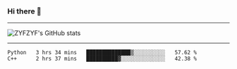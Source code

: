 ### Hi there 👋

-------

<!--

- 🔭 I’m currently working on ...
- 🌱 I’m currently learning Rust
- 👯 I’m looking to collaborate on ...
- 🤔 I’m looking for help with ...
- 💬 Ask me about ...
- 📫 How to reach me: ...
- 😄 Pronouns: ...
- ⚡ Fun fact: ...

-------
-->

![ZYFZYF's GitHub stats](https://github-readme-stats.vercel.app/api?username=ZYFZYF)


-------

<!--START_SECTION:waka-->

```text
Python   3 hrs 34 mins   ██████████████▒░░░░░░░░░░   57.62 %
C++      2 hrs 37 mins   ██████████▓░░░░░░░░░░░░░░   42.38 %
```

<!--END_SECTION:waka-->


